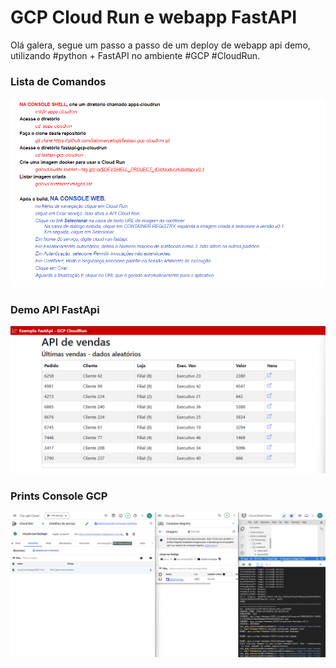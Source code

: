 # GCP Cloud Run e webapp FastAPI

Olá galera, segue um passo a passo de um deploy de webapp api demo, utilizando #python + FastAPI no ambiente #GCP #CloudRun.

### Lista de Comandos
![ScreenShot](imagens/comandos.png)

### Demo API FastApi
![ScreenShot](imagens/app-cloudrun.png)

### Prints Console GCP
![ScreenShot](imagens/gcp.png)

